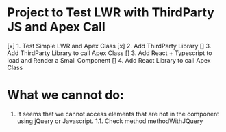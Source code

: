 # Project to Test LWR with ThirdParty JS and Apex Call

[x] 1. Test Simple LWR and Apex Class
[x] 2. Add ThirdParty Library
[] 3. Add ThirdParty Library to call Apex Class
[] 3. Add React + Typescript to load and Render a Small Component
[] 4. Add React Library to call Apex Class



# What we cannot do:

1. It seems that we cannot access elements that are not in the component using jQuery or Javascript.
1.1. Check method methodWithJQuery